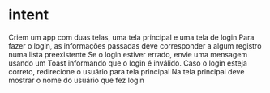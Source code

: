 # intent

Criem um app com duas telas, uma tela principal e uma tela de login 
Para fazer o login, as informações passadas deve corresponder a algum registro numa lista preexistente
Se o login estiver errado, envie uma mensagem usando um Toast informando que o login é inválido.
Caso o login esteja correto, redirecione o usuário para  tela principal
Na tela principal deve mostrar o nome do usuário que fez login

